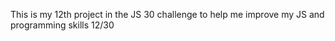 This is my 12th project in the JS 30 challenge to help me improve my JS and programming skills 12/30

